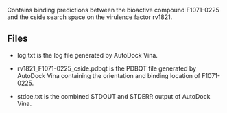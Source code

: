 Contains binding predictions between the bioactive compound F1071-0225 and the cside search space on the virulence factor rv1821.

## Files

- log.txt is the log file generated by AutoDock Vina.

- rv1821_F1071-0225_cside.pdbqt is the PDBQT file generated by AutoDock Vina containing the orientation and binding location of F1071-0225.

- stdoe.txt is the combined STDOUT and STDERR output of AutoDock Vina.

